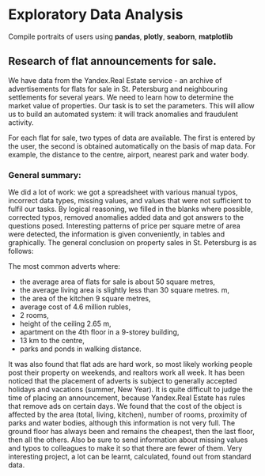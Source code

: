 # Exploratory Data Analysis
Сompile portraits of users using **pandas**, **plotly**, **seaborn**, **matplotlib**

## Research of flat announcements for sale.  
We have data from the Yandex.Real Estate service - an archive of advertisements for flats for sale in St. Petersburg and neighbouring settlements for several years. We need to learn how to determine the market value of properties. Our task is to set the parameters. This will allow us to build an automated system: it will track anomalies and fraudulent activity.

For each flat for sale, two types of data are available. The first is entered by the user, the second is obtained automatically on the basis of map data. For example, the distance to the centre, airport, nearest park and water body.  

### General summary:
We did a lot of work: we got a spreadsheet with various manual typos, incorrect data types, missing values, and values that were not sufficient to fulfil our tasks. By logical reasoning, we filled in the blanks where possible, corrected typos, removed anomalies added data and got answers to the questions posed. Interesting patterns of price per square metre of area were detected, the information is given conveniently, in tables and graphically. The general conclusion on property sales in St. Petersburg is as follows:

The most common adverts where:

- the average area of flats for sale is about 50 square metres,
- the average living area is slightly less than 30 square metres. m,
- the area of the kitchen 9 square metres,
- average cost of 4.6 million rubles,
- 2 rooms,
- height of the ceiling 2.65 m,
- apartment on the 4th floor in a 9-storey building,
- 13 km to the centre,
- parks and ponds in walking distance.

It was also found that flat ads are hard work, so most likely working people post their property on weekends, and realtors work all week. It has been noticed that the placement of adverts is subject to generally accepted holidays and vacations (summer, New Year). It is quite difficult to judge the time of placing an announcement, because Yandex.Real Estate has rules that remove ads on certain days. We found that the cost of the object is affected by the area (total, living, kitchen), number of rooms, proximity of parks and water bodies, although this information is not very full. The ground floor has always been and remains the cheapest, then the last floor, then all the others. Also be sure to send information about missing values and typos to colleagues to make it so that there are fewer of them. Very interesting project, a lot can be learnt, calculated, found out from standard data.
